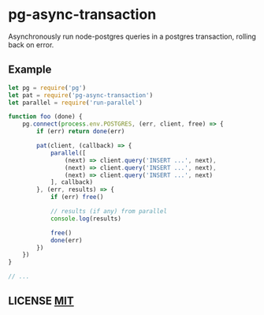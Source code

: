 # pg-async-transaction
Asynchronously run node-postgres queries in a postgres transaction, rolling back on error.

## Example

``` js
let pg = require('pg')
let pat = require('pg-async-transaction')
let parallel = require('run-parallel')

function foo (done) {
	pg.connect(process.env.POSTGRES, (err, client, free) => {
		if (err) return done(err)

		pat(client, (callback) => {
			parallel([
				(next) => client.query('INSERT ...', next),
				(next) => client.query('INSERT ...', next),
				(next) => client.query('INSERT ...', next)
			], callback)
		}, (err, results) => {
			if (err) free()

			// results (if any) from parallel
			console.log(results)

			free()
			done(err)
		})
	})
}

// ...
```

## LICENSE [MIT](LICENSE)
